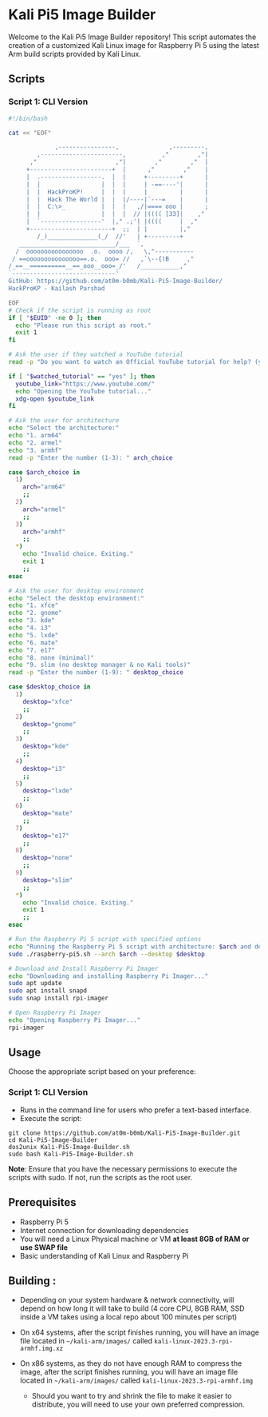 # Kali Pi5 Image Builder

Welcome to the Kali Pi5 Image Builder repository! This script automates the creation of a customized Kali Linux image for Raspberry Pi 5 using the latest Arm build scripts provided by Kali Linux.

## Scripts

### Script 1: CLI Version
```bash
#!/bin/bash

cat << "EOF"

             ,----------------,              ,---------,
        ,-----------------------,          ,"        ,"|
      ,"                      ,"|        ,"        ,"  |
     +-----------------------+  |      ,"        ,"    |
     |  .-----------------.  |  |     +---------+      |
     |  |                 |  |  |     | -==----'|      |
     |  |  HackProKP!     |  |  |     |         |      |
     |  |  Hack The World |  |  |/----|`---=    |      |
     |  |  C:\>_          |  |  |   ,/|==== ooo |      ;
     |  |                 |  |  |  // |(((( [33]|    ,"
     |  `-----------------'  |," .;'| |((((     |  ,"
     +-----------------------+  ;;  | |         |,"     
        /_)______________(_/  //'   | +---------+
   ___________________________/___  `,
  /  oooooooooooooooo  .o.  oooo /,   \,"-----------
 / ==ooooooooooooooo==.o.  ooo= //   ,`\--{)B     ,"
/_==__==========__==_ooo__ooo=_/'   /___________,"
`-----------------------------'
GitHub: https://github.com/at0m-b0mb/Kali-Pi5-Image-Builder/    
HackProKP - Kailash Parshad

EOF
# Check if the script is running as root
if [ "$EUID" -ne 0 ]; then
  echo "Please run this script as root."
  exit 1
fi

# Ask the user if they watched a YouTube tutorial
read -p "Do you want to watch an Official YouTube tutorial for help? (yes/no): " watched_tutorial

if [ "$watched_tutorial" == "yes" ]; then
  youtube_link="https://www.youtube.com/"
  echo "Opening the YouTube tutorial..."
  xdg-open $youtube_link
fi

# Ask the user for architecture
echo "Select the architecture:"
echo "1. arm64"
echo "2. armel"
echo "3. armhf"
read -p "Enter the number (1-3): " arch_choice

case $arch_choice in
  1)
    arch="arm64"
    ;;
  2)
    arch="armel"
    ;;
  3)
    arch="armhf"
    ;;
  *)
    echo "Invalid choice. Exiting."
    exit 1
    ;;
esac

# Ask the user for desktop environment
echo "Select the desktop environment:"
echo "1. xfce"
echo "2. gnome"
echo "3. kde"
echo "4. i3"
echo "5. lxde"
echo "6. mate"
echo "7. e17"
echo "8. none (minimal)"
echo "9. slim (no desktop manager & no Kali tools)"
read -p "Enter the number (1-9): " desktop_choice

case $desktop_choice in
  1)
    desktop="xfce"
    ;;
  2)
    desktop="gnome"
    ;;
  3)
    desktop="kde"
    ;;
  4)
    desktop="i3"
    ;;
  5)
    desktop="lxde"
    ;;
  6)
    desktop="mate"
    ;;
  7)
    desktop="e17"
    ;;
  8)
    desktop="none"
    ;;
  9)
    desktop="slim"
    ;;
  *)
    echo "Invalid choice. Exiting."
    exit 1
    ;;
esac

# Run the Raspberry Pi 5 script with specified options
echo "Running the Raspberry Pi 5 script with architecture: $arch and desktop: $desktop."
sudo ./raspberry-pi5.sh --arch $arch --desktop $desktop

# Download and Install Raspberry Pi Imager
echo "Downloading and installing Raspberry Pi Imager..."
sudo apt update
sudo apt install snapd
sudo snap install rpi-imager

# Open Raspberry Pi Imager
echo "Opening Raspberry Pi Imager..."
rpi-imager
```
## Usage
Choose the appropriate script based on your preference:

### Script 1: CLI Version
- Runs in the command line for users who prefer a text-based interface.
- Execute the script:
```shell
git clone https://github.com/at0m-b0mb/Kali-Pi5-Image-Builder.git
cd Kali-Pi5-Image-Builder
dos2unix Kali-Pi5-Image-Builder.sh
sudo bash Kali-Pi5-Image-Builder.sh
```
**Note**: Ensure that you have the necessary permissions to execute the scripts with sudo. If not, run the scripts as the root user.

## Prerequisites
- Raspberry Pi 5
- Internet connection for downloading dependencies
- You will need a Linux Physical machine or VM **at least 8GB of RAM or use SWAP file**
- Basic understanding of Kali Linux and Raspberry Pi

## Building :
- Depending on your system hardware & network connectivity, will depend on how long it will take to build (4 core CPU, 8GB RAM, SSD inside a VM takes using a local repo about 100 minutes per script)

- On x64 systems, after the script finishes running, you will have an image file located in `~/kali-arm/images/` called `kali-linux-2023.3-rpi-armhf.img.xz`

- On x86 systems, as they do not have enough RAM to compress the image, after the script finishes running, you will have an image file located in `~/kali-arm/images/` called `kali-linux-2023.3-rpi-armhf.img`

  - Should you want to try and shrink the file to make it easier to distribute, you will need to use your own preferred compression.

